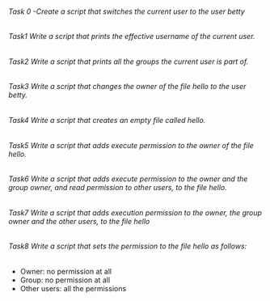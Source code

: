###### Task 0 -Create a script that switches the current user to the user betty
###### Task1 Write a script that prints the effective username of the current user.
###### Task2 Write a script that prints all the groups the current user is part of.
###### Task3 Write a script that changes the owner of the file hello to the user betty.
###### Task4 Write a script that creates an empty file called hello.
###### Task5 Write a script that adds execute permission to the owner of the file hello.
###### Task6 Write a script that adds execute permission to the owner and the group owner, and read permission to other users, to the file hello.
###### Task7 Write a script that adds execution permission to the owner, the group owner and the other users, to the file hello
###### Task8 Write a script that sets the permission to the file hello as follows:
* Owner: no permission at all
* Group: no permission at all
* Other users: all the permissions
